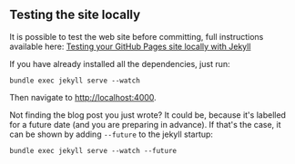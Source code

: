 Testing the site locally
------------------------

It is possible to test the web site before committing, full instructions available here: [Testing your GitHub Pages site locally with Jekyll](
https://docs.github.com/en/github/working-with-github-pages/testing-your-github-pages-site-locally-with-jekyll)

If you have already installed all the dependencies, just run:

```
bundle exec jekyll serve --watch
```

Then navigate to [http://localhost:4000](http://localhost:4000).

Not finding the blog post you just wrote? It could be, because it's labelled for a future date (and you are preparing in advance).
If that's the case, it can be shown by adding ``--future`` to the jekyll startup:

```
bundle exec jekyll serve --watch --future
```

